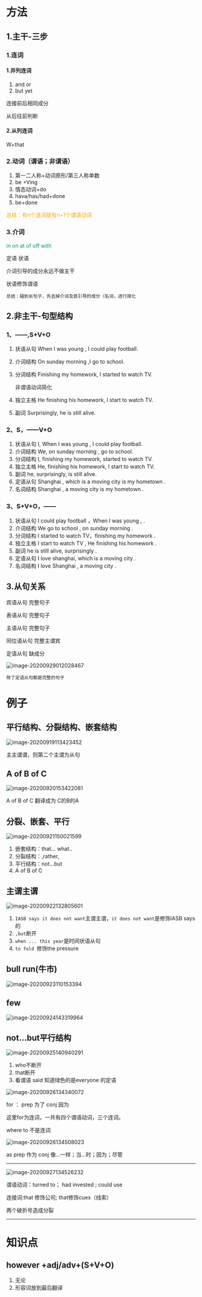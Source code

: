 # 方法

## 1.主干-三步

### 1.连词

#### 1.并列连词

1. and or
2. but yet

连接前后相同成分

从后往前判断

#### 2.从列连词

W+that

### 2.动词（谓语；非谓语）

1. 第一二人称+动词原形/第三人称单数
2. be +Ving
3. 情态动词+do
4. hava/has/had+done
5. be+done

<font color=orange>总结：有n个连词就有n+1个谓语动词</font>



### 3.介词

<font color=#009966>in on at of off with</font>

定语 状语

介词引导的成分永远不做主干

状语修饰谓语

`总结：碰到长句子，先去掉介词及其引导的成分（名词，进行简化`

## 2.非主干-句型结构

### 1、——,S+V+O

1. 状语从句 When I was young , I could play football.

2. 介词结构 On sunday morning ,I go to school.

3. 分词结构 Finishing my homework, I started to watch TV.

   非谓语动词简化

4. 独立主格 He finishing his homework,  I start to watch TV.

5. 副词 Surprisingly, he is still alive.

### 2、S，——V+O

1. 状语从句 I, When I was young , I could play football.
2. 介词结构 We, on sunday morning , go to school.
3. 分词结构 I, finishing my homework,  started to watch TV.
4. 独立主格 He,  finishing his homework,  I start to watch TV.
5. 副词 he, surprisingly,  is still alive.
6. 定语从句 Shanghai , which is  a moving city is my hometown .
7. 名词结构 Shanghai , a moving city is my hometown .

### 3、S+V+O，——

1. 状语从句  I could play football ，When I was young , .
2. 介词结构 We go to school , on sunday morning .
3. 分词结构 I started to watch TV，finishing my homework .
4. 独立主格 I start to watch TV , He finishing his homework .
5. 副词 he is still alive, surprisingly .
6. 定语从句 I love shanghai, which is a moving city .
7. 名词结构 I love Shanghai , a moving city  .

## 3.从句关系

宾语从句 完整句子

表语从句 完整句子

主语从句 完整句子

同位语从句 完整主谓宾

定语从句  缺成分

![image-20200929012028467](https://gitee.com/HaitoChan/upload-pic-typora/raw/master/null/image-20200929012028467.png)

`除了定语从句都是完整的句子`



# 例子

## 平行结构、分裂结构、嵌套结构

![image-20200919113423452](https://gitee.com/HaitoChan/upload-pic-typora/raw/master/null/image-20200919113423452.png)

主主谓谓，则第二个主谓为从句

## A of B of C

![image-20200920153422081](https://gitee.com/HaitoChan/upload-pic-typora/raw/master/null/image-20200920153422081.png)

A of B of C 翻译成为 C的B的A

## 分裂、嵌套、平行

![image-20200921150021599](https://gitee.com/HaitoChan/upload-pic-typora/raw/master/null/image-20200921150021599.png)

1. 嵌套结构：that... what..
2. 分裂结构：,rather,
3. 平行结构：not...but
4. A of B of C

## 主谓主谓

![image-20200922132805601](https://gitee.com/HaitoChan/upload-pic-typora/raw/master/null/image-20200922132805601.png)

1. `IASB says it does not want`主谓主谓，`it does not want`是修饰IASB says 的
2. `,but`断开
3. `when ... this year`是时间状语从句
4. `to fold `修饰the pressure

## bull run(牛市)

![image-20200923110153394](https://gitee.com/HaitoChan/upload-pic-typora/raw/master/null/image-20200923110153394.png)

## few

![image-20200924143319964](https://gitee.com/HaitoChan/upload-pic-typora/raw/master/null/image-20200924143319964.png)

## not...but平行结构

![image-20200925140940291](https://gitee.com/HaitoChan/upload-pic-typora/raw/master/null/image-20200925140940291.png)

1. who不断开
2. that断开
3. 看谓语 said 知道绿色的是everyone 的定语



![image-20200926134340072](https://gitee.com/HaitoChan/upload-pic-typora/raw/master/null/image-20200926134340072.png)

for ： prep 为了 conj 因为

这里for为连词，一共有四个谓语动词，三个连词。

where to 不是连词

![image-20200926134508023](https://gitee.com/HaitoChan/upload-pic-typora/raw/master/null/image-20200926134508023.png)

as prep 作为 conj 像...一样；当...时；因为；尽管

----

![image-20200927134526232](https://gitee.com/HaitoChan/upload-pic-typora/raw/master/null/image-20200927134526232.png)

谓语动词：turned to； had invested ; could use

连接词:that 修饰公司; that修饰cues（线索）

两个破折号造成分裂

------

# 知识点

## however +adj/adv+(S+V+O)

1. 无论
2. 形容词放到最后翻译
